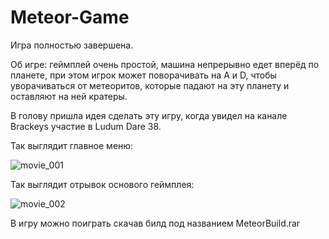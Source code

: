 # Meteor-Game
Игра полностью завершена.

Об игре: геймплей очень простой, машина непрерывно едет вперёд по планете, при этом игрок может поворачивать на A и D, чтобы уворачиваться от метеоритов, которые падают на эту планету и оставляют на ней кратеры.

В голову пришла идея сделать эту игру, когда увидел на канале Brackeys участие в Ludum Dare 38.



Так выглядит главное меню:

![movie_001](https://user-images.githubusercontent.com/101981875/162935330-ae038c3c-b1f9-4c5c-8877-dff74236f041.gif)


Так выглядит отрывок основого геймплея:

![movie_002](https://user-images.githubusercontent.com/101981875/162936766-8318e110-c0b4-42f9-9a9e-3cc07dec986b.gif)



В игру можно поиграть скачав билд под названием MeteorBuild.rar

